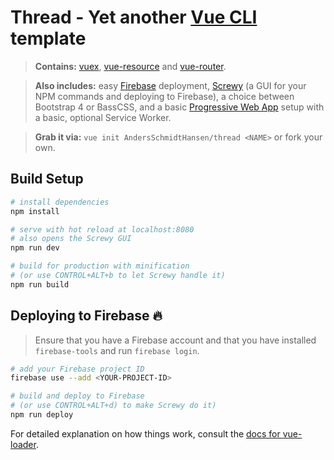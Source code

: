 # Thread - Yet another [Vue CLI](https://github.com/vuejs/vue-cli) template

> **Contains:** [vuex](https://github.com/vuejs/vuex), [vue-resource](https://github.com/pagekit/vue-resource) and [vue-router](https://github.com/vuejs/vue-router).

> **Also includes:** easy [Firebase](https://console.firebase.google.com) deployment, [Screwy](https://github.com/samueleaton/screwy) (a GUI for your NPM commands and deploying to Firebase), a choice between Bootstrap 4 or BassCSS, and a basic [Progressive Web App](https://developers.google.com/web/progressive-web-apps/) setup with a basic, optional Service Worker.

> **Grab it via:** `vue init AndersSchmidtHansen/thread <NAME>` or fork your own.

## Build Setup

``` bash
# install dependencies
npm install

# serve with hot reload at localhost:8080
# also opens the Screwy GUI
npm run dev

# build for production with minification
# (or use CONTROL+ALT+b to let Screwy handle it)
npm run build
```

## Deploying to Firebase :fire:
> Ensure that you have a Firebase account and that you have installed `firebase-tools` and run `firebase login`.

``` bash
# add your Firebase project ID
firebase use --add <YOUR-PROJECT-ID>

# build and deploy to Firebase
# (or use CONTROL+ALT+d) to make Screwy do it)
npm run deploy
```

For detailed explanation on how things work, consult the [docs for vue-loader](http://vuejs.github.io/vue-loader).
